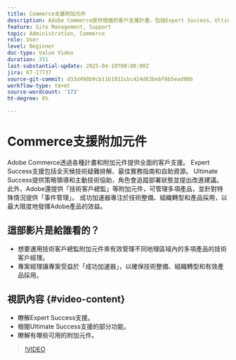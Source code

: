 ```yaml
---
title: Commerce支援附加元件
description: Adobe Commerce提供增強的客戶支援計畫，包括Expert Success、Ultimate Success以及各種策略協助的附加元件。
feature: Site Management, Support
topic: Administration, Commerce
role: User
level: Beginner
doc-type: Value Video
duration: 331
last-substantial-update: 2025-04-10T00:00:00Z
jira: KT-17737
source-git-commit: d33d498b9cb11b1832cbc424d63bebf6b5ead90b
workflow-type: tm+mt
source-wordcount: '173'
ht-degree: 0%

---
```



# Commerce支援附加元件

Adobe Commerce透過各種計畫和附加元件提供全面的客戶支援。 Expert Success支援包括全天候技術疑難排解、最佳實務指南和自助資源。 Ultimate Success提供策略領導和主動技術協助，角色會追蹤部署狀態並提出改進建議。 此外，Adobe還提供「技術客戶總監」等附加元件，可管理多項產品，並針對特殊情況提供「事件管理」。 成功加速器專注於技術整備、組織轉型和產品採用，以最大限度地發揮Adobe產品的效益。

## 這部影片是給誰看的？

* 想要運用技術客戶總監附加元件來有效管理不同地理區域內的多項產品的技術客戶經理。
* 專案經理讓專案受益於「成功加速器」，以確保技術整備、組織轉型和有效產品採用。

## 視訊內容 {#video-content}

* 瞭解Expert Success支援。
* 檢閱Ultimate Success支援的部分功能。
* 瞭解有哪些可用的附加元件。


>[!VIDEO](https://video.tv.adobe.com/v/3457545/?learn=on&enablevpops)
